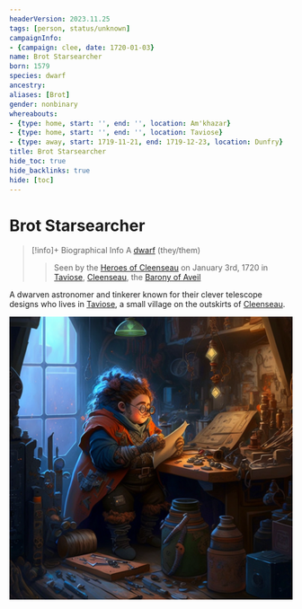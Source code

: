 ```yaml
---
headerVersion: 2023.11.25
tags: [person, status/unknown]
campaignInfo:
- {campaign: clee, date: 1720-01-03}
name: Brot Starsearcher
born: 1579
species: dwarf
ancestry:
aliases: [Brot]
gender: nonbinary
whereabouts:
- {type: home, start: '', end: '', location: Am'khazar}
- {type: home, start: '', end: '', location: Taviose}
- {type: away, start: 1719-11-21, end: 1719-12-23, location: Dunfry}
title: Brot Starsearcher
hide_toc: true
hide_backlinks: true
hide: [toc]
---
```

# Brot Starsearcher
>[!info]+ Biographical Info
> A [dwarf](<../../species/children-of-the-embodied-gods/dwarves/dwarves.md>) (they/them)
> 
>> 
>>  Seen by the [Heroes of Cleenseau](<../pcs/cleenseau/heroes-of-cleenseau.md>) on January 3rd, 1720 in [Taviose](<../../gazetteer/greater-sembara/sembara/barony-of-aveil/cleenseau-region/taviose.md>), [Cleenseau](<../../gazetteer/greater-sembara/sembara/barony-of-aveil/cleenseau-region/cleenseau/cleenseau.md>), the [Barony of Aveil](<../../gazetteer/greater-sembara/sembara/barony-of-aveil/barony-of-aveil.md>) 

A dwarven astronomer and tinkerer known for their clever telescope designs who lives in [Taviose](<../../gazetteer/greater-sembara/sembara/barony-of-aveil/cleenseau-region/taviose.md>), a small village on the outskirts of [Cleenseau](<../../gazetteer/greater-sembara/sembara/barony-of-aveil/cleenseau-region/cleenseau/cleenseau.md>). 

![Brot Portrait](../../assets/brot-portrait.png)  
